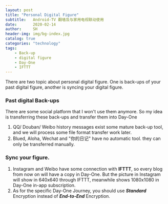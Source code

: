 ```yaml
---
layout: post
title: "Personal Digital Figure"
subtitle:   Android-TV 翻墙及与家用电视联动使用
date:       2020-02-14
author:     SH
header-img: img/bg-index.jpg
catalog: true
categories: "technology"
tags: 
	- Back-up
	- digital figure
	- Day-One
	- IFTTT
---
```


There are two topic about personal digital figure. One is back-ups of your past digital figure, another is syncing your digital figure.

### Past digital Back-ups

There are some social platform that I won't use them anymore. So my idea is transferring these back-ups and transfer them into Day-One

1. QQ/ Douban/ Weibo history messages exist some mature back-up tool, and we will process some file format transfer work later.
2. Blued, Aloha, Wechat and "你的日记" have no automatic tool. they can only be transferred manually.

### Sync your figure.

1. Instagram and Weibo have some connection with **IFTTT**, so every blog from now on will have a copy in Day-One. But the picture in Instagram will show in 640x640 through IFTTT, meanwhile shows 1080x1080 in Day-One in-app subscription.
2. As for the specific Day-One Journey, you should use ***Standard*** Encryption instead of  ***End-to-End*** Encryption.